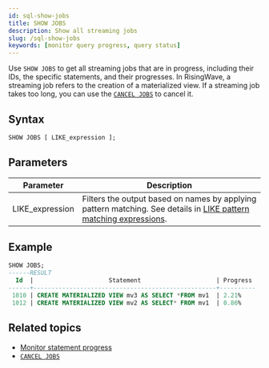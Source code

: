 ```yaml
---
id: sql-show-jobs
title: SHOW JOBS
description: Show all streaming jobs
slug: /sql-show-jobs
keywords: [monitor query progress, query status]
---
```


Use `SHOW JOBS` to get all streaming jobs that are in progress, including their IDs, the specific statements, and their progresses. In RisingWave, a streaming job refers to the creation of a materialized view. If a streaming job takes too long, you can use the [`CANCEL JOBS`](/sql/commands/sql-cancel-jobs.md) to cancel it.

## Syntax

```sql
SHOW JOBS [ LIKE_expression ];
```

## Parameters
|Parameter   | Description           |
|---------------------------|-----------------------|
|LIKE_expression| Filters the output based on names by applying pattern matching. See details in [LIKE pattern matching expressions](/sql/functions-operators/sql-function-string.md#like-pattern-matching-expressions).|

## Example

```sql
SHOW JOBS;
------RESULT
  Id  |                     Statement                     | Progress
------+---------------------------------------------------+----------
 1010 | CREATE MATERIALIZED VIEW mv3 AS SELECT *FROM mv1  | 2.21%
 1012 | CREATE MATERIALIZED VIEW mv2 AS SELECT* FROM mv1  | 0.86%
```

## Related topics

- [Monitor statement progress](/manage/view-statement-progress.md)
- [`CANCEL JOBS`](/sql/commands/sql-cancel-jobs.md)
